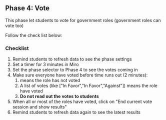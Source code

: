 ## Phase 4: Vote
This phase let students to vote for government roles (government roles can vote too)

Follow the check list below:

### Checklist 
1. Remind students to refresh data to see the phase settings
1. Set a timer for 3 minutes in Miro
2. Set the phase selector to Phase 4 to see the votes coming in
3. Make sure everyone have voted before time runs out (2 minutes):
    1. <NA> means the role has not voted
    2. A list of votes (like ["In Favor","In Favor","Against"]) means the role have voted
    3. **Do not read out the votes to students**
4. When all or most of the roles have voted, click on "End current vote session and show results"
5. Remind students to refresh data again to see the latest results